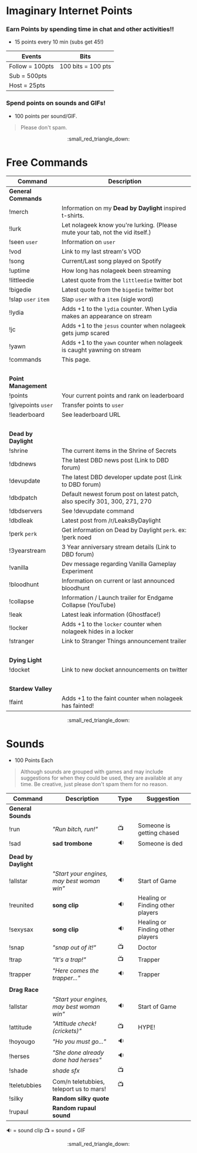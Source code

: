# Imaginary Internet Points

### Earn Points by spending time in chat and other activities!!

* 15 points every 10 min (subs get 45!)

Events | Bits
------- | -------
Follow = 100pts | 100 bits = 100 pts
Sub = 500pts |
Host = 25pts |
 
### Spend points on sounds and GIFs!

* 100 points per sound/GIF.

> Please don't spam.
 
<p align="center">:small_red_triangle_down:</p>

 
# Free Commands

Command | Description 
------- | ------- 
**General Commands** |
!merch | Information on my **Dead by Daylight** inspired t-shirts.
!lurk | Let nolageek know you're lurking. (Please mute your tab, not the vid itself.)
!seen `user` | Information on `user`
!vod | Link to my last stream's VOD
!song | Current/Last song played on Spotify
!uptime | How long has nolageek been streaming
!littleedie | Latest quote from the `littleedie` twitter bot
!bigedie | Latest quote from the `bigedie` twitter bot
!slap `user` `item` | Slap `user` with a `item` (sigle word)
!lydia | Adds +1 to the `lydia` counter. When Lydia makes an appearance on stream
!jc | Adds +1 to the `jesus` counter when nolageek gets jump scared
!yawn | Adds +1 to the `yawn` counter when nolageek is caught yawning on stream
!commands | This page.
&nbsp;|&nbsp;
**Point Management** |
!points | Your current points and rank on leaderboard
!givepoints `user` | Transfer points to `user` 
!leaderboard | See leaderboard URL
&nbsp;|&nbsp;
**Dead by Daylight** |
!shrine | The current items in the Shrine of Secrets
!dbdnews	| The latest DBD news post (Link to DBD forum)
!devupdate	| The latest DBD developer update post (Link to DBD forum)
!dbdpatch | Default newest forum post on latest patch, also specify 301, 300, 271, 270
!dbdservers | See !devupdate command
!dbdleak | Latest post from /r/LeaksByDaylight
!perk `perk` | Get information on Dead by Daylight `perk`. ex: !perk noed
!3yearstream | 3 Year anniversary stream details (Link to DBD forum)
!vanilla | Dev message regarding Vanilla Gameplay Experiment
!bloodhunt | Information on current or last announced bloodhunt
!collapse | Information / Launch trailer for Endgame Collapse (YouTube)
!leak | Latest leak information (Ghostface!)
!locker | Adds +1 to the `locker` counter when nolageek hides in a locker
!stranger | Link to Stranger Things announcement trailer
&nbsp;|&nbsp;
**Dying Light** |
!docket | Link to new docket announcements on twitter
&nbsp;|&nbsp;
**Stardew Valley** |
!faint | Adds +1 to the faint counter when nolageek has fainted!

<p align="center">:small_red_triangle_down:</p>


# Sounds 

* 100 Points Each

> Although sounds are grouped with games and may include suggestions for when they could be used, they are available at any time. Be creative, just please don't spam them for no reason.


Command | Description | Type | Suggestion
----- | ----- | ----- | -----
**General Sounds** | | |
!run | *"Run bitch, run!"* | :tv: | Someone is getting chased
!sad | **sad trombone** | :sound: | Someone is ded
 | | |
**Dead by Daylight** | | |
!allstar | *"Start your engines, may best woman win"* | :sound: | Start of Game
!reunited | **song clip** | :sound: | Healing or Finding other players
!sexysax | **song clip** | :sound: | Healing or Finding other players
!snap | *"snap out of it!"* | :tv:| Doctor
!trap | *"It's a trap!"* | :tv: | Trapper
!trapper | *"Here comes the trapper..."* | :sound: | Trapper
  | | |
**Drag Race** | | |
!allstar | *"Start your engines, may best woman win"* | :sound: | Start of Game
!attitude | *"Attitude check! (crickets)"* | :tv: | HYPE!
!hoyougo | *"Ho you must go..."* | :sound: | 
!herses | *"She done already done had herses"* | :sound: | 
!shade | *shade sfx* | :tv: |
!teletubbies | Com/n teletubbies, teleport us to mars! | :tv: |
!silky | **Random silky quote** | |
!rupaul | **Random rupaul sound** | |

:sound: = sound clip
:tv: = sound + GIF
<p align="center">:small_red_triangle_down:</p>
